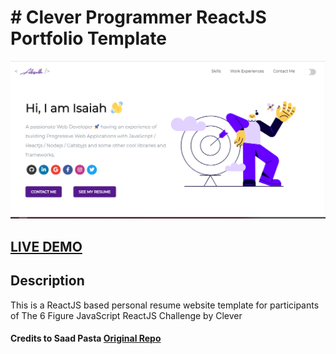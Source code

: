 # # Clever Programmer ReactJS Portfolio Template      

![ReactJS Resume Website Template](portfolio.png?raw=true "ReactJS Resume Website Template")

## <a href="https://abisalde.netlify.app" target="_blank">LIVE DEMO</a>

## Description
This is a ReactJS based personal resume website template for participants of The 6 Figure JavaScript ReactJS Challenge by Clever 

#### Credits to Saad Pasta <a href='https://github.com/saadpasta/developerFolio'>Original Repo</a>
